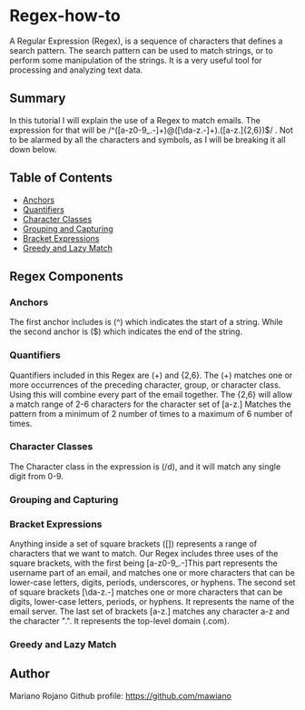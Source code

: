 # Regex-how-to

A Regular Expression (Regex), is a sequence of characters that defines a search pattern. The search pattern can be used to match strings, or to perform some manipulation of the strings. It is a very useful tool for processing and analyzing text data.

## Summary

In this tutorial I will explain the use of a Regex to match emails. The expression for that will be /^([a-z0-9_\.-]+)@([\da-z\.-]+)\.([a-z\.]{2,6})$/ . Not to be alarmed by all the characters and symbols, as I will be breaking it all down below.

## Table of Contents

- [Anchors](#anchors)
- [Quantifiers](#quantifiers)
- [Character Classes](#character-classes)
- [Grouping and Capturing](#grouping-and-capturing)
- [Bracket Expressions](#bracket-expressions)
- [Greedy and Lazy Match](#greedy-and-lazy-match)

## Regex Components

### Anchors

The first anchor includes is (^) which indicates the start of a string. While the second anchor is ($) which indicates the end of the string.

### Quantifiers

Quantifiers included in this Regex are (+) and {2,6}. The (+) matches one or more occurrences of the preceding character, group, or character class. Using this will combine every part of the email together. The {2,6} will allow a match range of 2-6 characters for the character set of [a-z\.] Matches the pattern from a minimum of 2 number of times to a maximum of 6 number of times.

### Character Classes

The Character class in the expression is (/d), and it will match any single digit from 0-9.  

### Grouping and Capturing

### Bracket Expressions

Anything inside a set of square brackets ([]) represents a range of characters that we want to match. Our Regex includes three uses of the square brackets, with the first being [a-z0-9_\.-]This part represents the username part of an email, and matches one or more characters that can be lower-case letters, digits, periods, underscores, or hyphens. The second set of square brackets [\da-z\.-] matches one or more characters that can be digits, lower-case letters, periods, or hyphens. It represents the name of the email server. The last set of brackets [a-z\.] matches any character a-z and the character ".". It represents the top-level domain (.com).

### Greedy and Lazy Match

## Author

Mariano Rojano
Github profile: https://github.com/mawiano
